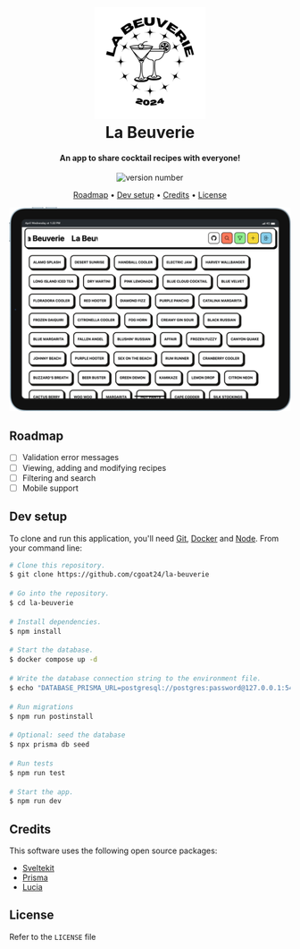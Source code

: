 <h1 align="center">
  <br>
  <a href="https://github.com/cgoat24/la-beuverie"><img src="static/logo.png" alt="La Beuverie" width="200"></a>
  <br>
  La Beuverie
  <br>
</h1>

<h4 align="center">An app to share cocktail recipes with everyone!</h4>

<p align="center">
    <img src="https://badge.fury.io/gh/cgoat24%2Fla-beuverie.svg" alt="version number">
</p>

<p align="center">
  <a href="#roadmap">Roadmap</a> •
  <a href="#dev-setup">Dev setup</a> •
  <a href="#credits">Credits</a> •
  <a href="#license">License</a>
</p>

![screenshot](./static/screenshot.png)

## Roadmap

- [ ] Validation error messages
- [ ] Viewing, adding and modifying recipes
- [ ] Filtering and search
- [ ] Mobile support

## Dev setup

To clone and run this application, you'll need [Git](https://git-scm.com), [Docker](https://www.docker.com/) and [Node](https://nodejs.org/). From your command line:

```bash
# Clone this repository.
$ git clone https://github.com/cgoat24/la-beuverie

# Go into the repository.
$ cd la-beuverie

# Install dependencies.
$ npm install

# Start the database.
$ docker compose up -d

# Write the database connection string to the environment file.
$ echo "DATABASE_PRISMA_URL=postgresql://postgres:password@127.0.0.1:5432/la-beuveurie" > .env

# Run migrations
$ npm run postinstall

# Optional: seed the database
$ npx prisma db seed

# Run tests
$ npm run test

# Start the app.
$ npm run dev
```

## Credits

This software uses the following open source packages:

- [Sveltekit](https://kit.svelte.dev/)
- [Prisma](https://www.prisma.io/)
- [Lucia](https://lucia-auth.com/)

## License

Refer to the `LICENSE` file
